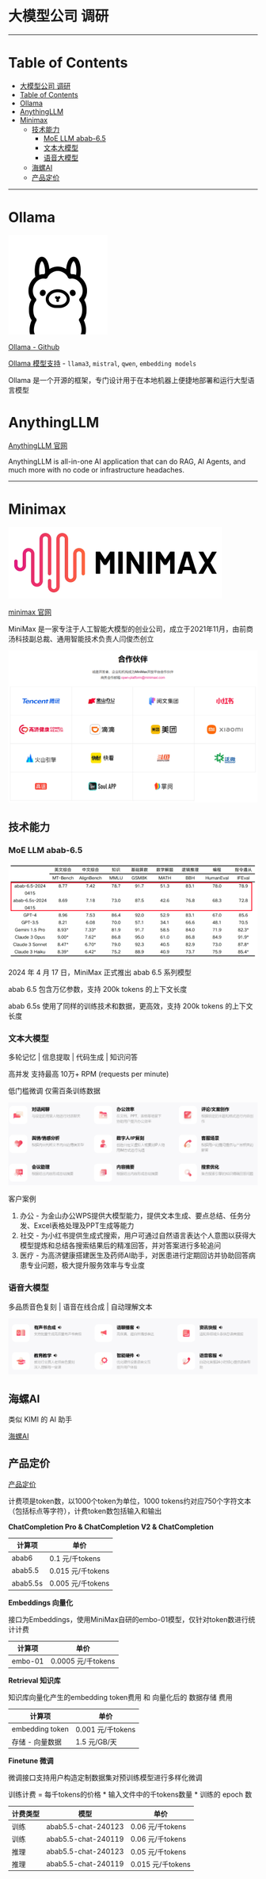 # 大模型公司 调研

---

# Table of Contents

- [大模型公司 调研](#大模型公司-调研)
- [Table of Contents](#table-of-contents)
- [Ollama](#ollama)
- [AnythingLLM](#anythingllm)
- [Minimax](#minimax)
  - [技术能力](#技术能力)
    - [MoE LLM abab-6.5](#moe-llm-abab-65)
    - [文本大模型](#文本大模型)
    - [语音大模型](#语音大模型)
  - [海螺AI](#海螺ai)
  - [产品定价](#产品定价)


---

# Ollama

<!-- ![](Pics/ollama001.png) -->

![](Pics/ollama002.png)

[Ollama - Github](https://github.com/ollama)

[Ollama 模型支持](https://ollama.com/library) - `llama3`, `mistral`, `qwen`, `embedding models`

Ollama 是一个开源的框架，专门设计用于在本地机器上便捷地部署和运行大型语言模型



# AnythingLLM

[AnythingLLM 官网](https://useanything.com/)

AnythingLLM is all-in-one AI application that can do RAG, AI Agents, and much more with no code or infrastructure headaches.

---

# Minimax

![](Pics/company001.webp)

[minimax 官网](https://www.minimaxi.com/)

MiniMax 是一家专注于人工智能大模型的创业公司，成立于2021年11月，由前商汤科技副总裁、通用智能技术负责人闫俊杰创立

![](Pics/company006.png)


## 技术能力

### MoE LLM abab-6.5

![](Pics/company002.png)

2024 年 4 月 17 日，MiniMax 正式推出 abab 6.5 系列模型

abab 6.5 包含万亿参数，支持 200k tokens 的上下文长度

abab 6.5s 使用了同样的训练技术和数据，更高效，支持 200k tokens 的上下文长度

### 文本大模型

多轮记忆 | 信息提取 | 代码生成 | 知识问答

高并发 支持最高 10万+ RPM (requests per minute)

低门槛微调 仅需百条训练数据

![](Pics/company004.png)

客户案例
1. 办公 - 为金山办公WPS提供大模型能力，提供文本生成、要点总结、任务分发、Excel表格处理及PPT生成等能力
2. 社交 - 为小红书提供生成式搜索，用户可通过自然语言表达个人意图以获得大模型提炼和总结各搜索结果后的精准回答，并对答案进行多轮追问
3. 医疗 - 为高济健康搭建医生及药师AI助手，对医患进行定期回访并协助回答病患专业问题，极大提升服务效率与专业度


### 语音大模型

多品质音色复刻 | 语音在线合成 | 自动理解文本

![](Pics/company005.png)

## 海螺AI

类似 KIMI 的 AI 助手

[海螺AI](https://hailuoai.com/)

## 产品定价

[产品定价](https://www.minimaxi.com/document/price)

计费项是token数，以1000个token为单位，1000 tokens约对应750个字符文本（包括标点等字符），计费token数包括输入和输出

**ChatCompletion Pro & ChatCompletion V2 & ChatCompletion**

| 计算项     | 单价                |
|--------   |--------            |
| abab6     | 0.1    元/千tokens  |
| abab5.5   | 0.015  元/千tokens  |
| abab5.5s  | 0.005  元/千tokens  |

**Embeddings 向量化**

接口为Embeddings，使用MiniMax自研的embo-01模型，仅针对token数进行统计计费

| 计算项     | 单价                |
|--------   |--------            |
| embo-01   | 0.0005 元/千tokens  |

**Retrieval 知识库**

知识库向量化产生的embedding token费用 和 向量化后的 数据存储 费用

| 计算项             | 单价                 |
|--------           |--------             |
| embedding token   | 0.001   元/千tokens  |
| 存储 - 向量数据     | 1.5     元/GB/天     |

**Finetune 微调**

微调接口支持用户构造定制数据集对预训练模型进行多样化微调

训练计费 = 每千tokens的价格 * 输入文件中的千tokens数量 * 训练的 epoch 数

| 计费类型   | 模型                | 单价                |
|------    |---------            |-----------         |
| 训练      | abab5.5-chat-240123 | 0.06    元/千tokens |
| 训练      | abab5.5-chat-240119 | 0.06    元/千tokens |
| 推理      | abab5.5-chat-240123 | 0.05    元/千tokens |
| 推理      | abab5.5-chat-240119 | 0.015   元/千tokens |



